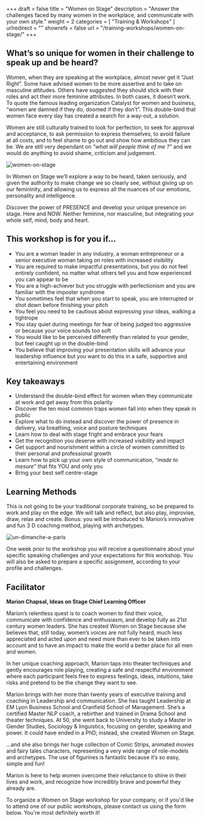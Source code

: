 +++
draft		= false
title		= "Women on Stage"
description = "Answer the challenges faced by many women in the workplace, and communicate with your own style."
weight		= 2
categories	= [ "Training & Workshops" ]
urlredirect	= ""
showrefs	= false
url 		= "/training-workshops/women-on-stage/"
+++

## What’s so unique for women in their challenge to speak up and be heard?

Women, when they are speaking at the workplace, almost never get it “Just Right”. Some have advised women to be more assertive and to take on masculine attitudes. Others have suggested they should stick with their roles and act their more feminine attributes. In both cases, it doesn’t work. To quote the famous leading organization Catalyst for women and business, “women are damned if they do, doomed if they don’t”. This double-bind that women face every day has created a search for a way-out, a solution.

Women are still culturally trained to look for perfection, to seek for approval and acceptance, to ask permission to express themselves, to avoid failure at all costs, and to feel shame to go out and show how ambitious they can be.
We are still very dependant on *"what will people think of me ?"* and we would do anything to avoid shame, criticism and judgement.

![women-on-stage][pic1]

In Women on Stage we’ll explore a way to be heard, taken seriously, and given the authority to make change we so clearly see, without giving up on our femininity, and allowing us to express all the nuances of our emotions, personality and intelligence.

Discover the power of PRESENCE and develop your unique presence on stage. Here and NOW. Neither feminine, nor masculine, but integrating your whole self, mind, body and heart.

## This workshop is for you if…

* You are a woman leader in any industry, a woman entrepreneur or a senior executive woman taking on roles with increased visibility
* You are required to make impactful presentations, but you do not feel entirely confident, no matter what others tell you and how experienced you can appear to be
* You are a high-achiever but you struggle with perfectionism and you are familiar with the imposter syndrome
* You sometimes feel that when you start to speak, you are interrupted or shot down before finishing your pitch
* You feel you need to be cautious about expressing your ideas, walking a tightrope
* You stay quiet during meetings for fear of being judged too aggressive or because your voice sounds too soft
* You would like to be perceived differently than related to your gender, but feel caught up in the double-bind
* You believe that improving your presentation skills will advance your leadership influence but you want to do this in a safe, supportive and entertaining environment

## Key takeaways

* Understand the double-bind effect for women when they communicate at work and get away from this polarity
* Discover the ten most common traps women fall into when they speak in public
* Explore what to do instead and discover the power of presence in delivery, via breathing, voice and posture techniques
* Learn how to deal with stage fright and embrace your fears
* Get the recognition you deserve with increased visibility and impact
* Get support and nourishment within a circle of women committed to their personal and professional growth
* Learn how to pick up your own style of communication, *“made to mesure”* that fits YOU and only you
* Bring your best self centre-stage

## Learning Methods

This is not going to be your traditional corporate training, so be prepared to work and play on the edge. We will talk and reflect, but also play, improvise, draw, relax and create. Bonus: you will be introduced to Marion’s innovative and fun 3 D coaching method, playing with archetypes.

![un-dimanche-a-paris][pic2]

One week prior to the workshop you will receive a questionnaire about your specific speaking challenges and your expectations for this workshop. You will also be asked to prepare a specific assignment, according to your profile and challenges.

## Facilitator

**Marion Chapsal, Ideas on Stage Chief Learning Officer**

Marion’s relentless quest is to coach women to find their voice, communicate with confidence and enthusiasm, and develop fully as 21st century women leaders. She has created Women on Stage because she believes that, still today, women’s voices are not fully heard, much less appreciated and acted upon and need more than ever to be taken into account and to have an impact to make the world a better place for all men and women.

In her unique coaching approach, Marion taps into theater techniques and gently encourages role playing, creating a safe and respectful environment where each participant feels free to express feelings, ideas, intuitions, take risks and pretend to be the change they want to see.

Marion brings with her more than twenty years of executive training and coaching in Leadership and communication. She has taught Leadership at EM Lyon Business School and Cranfield School of Management. She’s a certified Master NLP coach, a rebirther and trained in Drama School and theater techniques. At 50, she went back to University to study a Master in Gender Studies, Sociology & linguistics, focusing on gender, speaking and power. It could have ended in a PhD; instead, she created Women on Stage.

…and she also brings her huge collection of Comic Strips, animated movies and fairy tales characters, representing a very wide range of role-models and archetypes. The use of figurines is fantastic because it’s so easy, simple and fun!

Marion is here to help women overcome their reluctance to shine in their lives and work, and recognize how incredibly brave and powerful they already are.

To organize a Women on Stage workshop for your company, or if you'd like to attend one of our public workshops, please contact us using the form below. You're most definitely worth it!

[pic1]: /pictures/training-workshops/women-on-stage/Confident-and-grounded.woman-at-work.jpg
[pic2]: /pictures/training-workshops/women-on-stage/un-dimanche-a-paris.jpg